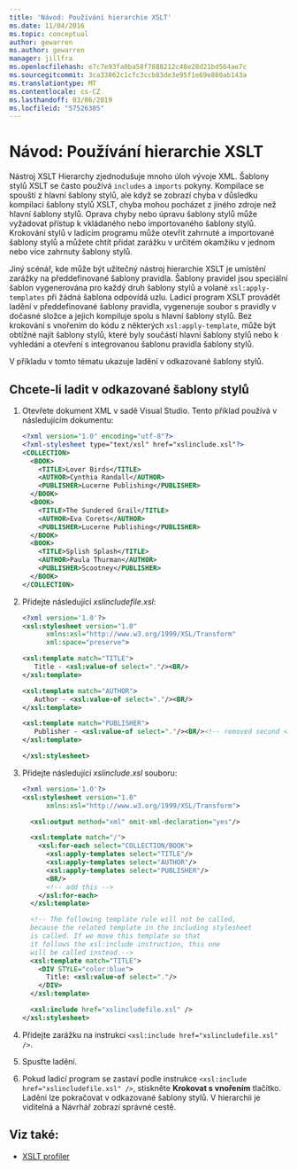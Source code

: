 ```yaml
---
title: 'Návod: Používání hierarchie XSLT'
ms.date: 11/04/2016
ms.topic: conceptual
author: gewarren
ms.author: gewarren
manager: jillfra
ms.openlocfilehash: e7c7e93fa0ba58f7888212c48e28d21bd564ae7c
ms.sourcegitcommit: 3ca33862c1cfc3ccb83de3e95f1e69e860ab143a
ms.translationtype: MT
ms.contentlocale: cs-CZ
ms.lasthandoff: 03/06/2019
ms.locfileid: "57526305"
---
```

# <a name="walkthrough-use-xslt-hierarchy"></a>Návod: Používání hierarchie XSLT

Nástroj XSLT Hierarchy zjednodušuje mnoho úloh vývoje XML. Šablony stylů XSLT se často používá `includes` a `imports` pokyny. Kompilace se spouští z hlavní šablony stylů, ale když se zobrazí chyba v důsledku kompilaci šablony stylů XSLT, chyba mohou pocházet z jiného zdroje než hlavní šablony stylů. Oprava chyby nebo úpravu šablony stylů může vyžadovat přístup k vkládaného nebo importovaného šablony stylů. Krokování stylů v ladicím programu může otevřít zahrnuté a importované šablony stylů a můžete chtít přidat zarážku v určitém okamžiku v jednom nebo více zahrnuty šablony stylů.

Jiný scénář, kde může být užitečný nástroj hierarchie XSLT je umístění zarážky na předdefinované šablony pravidla. Šablony pravidel jsou speciální šablon vygenerována pro každý druh šablony stylů a volané `xsl:apply-templates` při žádná šablona odpovídá uzlu. Ladicí program XSLT provádět ladění v předdefinované šablony pravidla, vygeneruje soubor s pravidly v dočasné složce a jejich kompiluje spolu s hlavní šablony stylů. Bez krokování s vnořením do kódu z některých `xsl:apply-template`, může být obtížné najít šablony stylů, které byly součástí hlavní šablony stylů nebo k vyhledání a otevření s integrovanou šablonu pravidla šablony stylů.

V příkladu v tomto tématu ukazuje ladění v odkazované šablony stylů.

## <a name="to-debug-in-a-referenced-style-sheet"></a>Chcete-li ladit v odkazované šablony stylů

1. Otevřete dokument XML v sadě Visual Studio. Tento příklad používá v následujícím dokumentu:

    ```xml
    <?xml version="1.0" encoding="utf-8"?>
    <?xml-stylesheet type="text/xsl" href="xslinclude.xsl"?>
    <COLLECTION>
      <BOOK>
        <TITLE>Lover Birds</TITLE>
        <AUTHOR>Cynthia Randall</AUTHOR>
        <PUBLISHER>Lucerne Publishing</PUBLISHER>
      </BOOK>
      <BOOK>
        <TITLE>The Sundered Grail</TITLE>
        <AUTHOR>Eva Corets</AUTHOR>
        <PUBLISHER>Lucerne Publishing</PUBLISHER>
      </BOOK>
      <BOOK>
        <TITLE>Splish Splash</TITLE>
        <AUTHOR>Paula Thurman</AUTHOR>
        <PUBLISHER>Scootney</PUBLISHER>
      </BOOK>
    </COLLECTION>
    ```

1. Přidejte následující *xslincludefile.xsl*:

    ```xml
    <?xml version='1.0'?>
    <xsl:stylesheet version="1.0"
          xmlns:xsl="http://www.w3.org/1999/XSL/Transform"
          xml:space="preserve">

    <xsl:template match="TITLE">
       Title - <xsl:value-of select="."/><BR/>
    </xsl:template>

    <xsl:template match="AUTHOR">
       Author - <xsl:value-of select="."/><BR/>
    </xsl:template>

    <xsl:template match="PUBLISHER">
       Publisher - <xsl:value-of select="."/><BR/><!-- removed second <BR/> -->
    </xsl:template>

    </xsl:stylesheet>
    ```

3.  Přidejte následující *xslinclude.xsl* souboru:

    ```xml
    <?xml version='1.0'?>
    <xsl:stylesheet version="1.0"
          xmlns:xsl="http://www.w3.org/1999/XSL/Transform">

      <xsl:output method="xml" omit-xml-declaration="yes"/>

      <xsl:template match="/">
        <xsl:for-each select="COLLECTION/BOOK">
          <xsl:apply-templates select="TITLE"/>
          <xsl:apply-templates select="AUTHOR"/>
          <xsl:apply-templates select="PUBLISHER"/>
          <BR/>
          <!-- add this -->
        </xsl:for-each>
      </xsl:template>

      <!-- The following template rule will not be called,
      because the related template in the including stylesheet
      is called. If we move this template so that
      it follows the xsl:include instruction, this one
      will be called instead.-->
      <xsl:template match="TITLE">
        <DIV STYLE="color:blue">
          Title: <xsl:value-of select="."/>
        </DIV>
      </xsl:template>

      <xsl:include href="xslincludefile.xsl" />
    </xsl:stylesheet>
    ```

4.  Přidejte zarážku na instrukci `<xsl:include href="xslincludefile.xsl" />`.

5.  Spusťte ladění.

6.  Pokud ladicí program se zastaví podle instrukce `<xsl:include href="xslincludefile.xsl" />`, stiskněte **Krokovat s vnořením** tlačítko. Ladění lze pokračovat v odkazované šablony stylů. V hierarchii je viditelná a Návrhář zobrazí správné cestě.

## <a name="see-also"></a>Viz také:

- [XSLT profiler](../xml-tools/xslt-profiler.md)